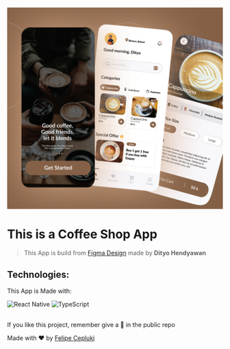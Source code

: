 ![Cover](assets/Cover.jpg)

# This is a Coffee Shop App

> This App is build from [Figma Design](https://www.figma.com/community/file/1109136856393020725/Coffee-Shop-Mobile-App-UI) made by **Dityo Hendyawan**

## Technologies:

This App is Made with:

<div class="flex">
  <img src="https://cdn.jsdelivr.net/gh/devicons/devicon/icons/react/react-original.svg" width="50" alt="React Native" />
  <img src="https://cdn.jsdelivr.net/gh/devicons/devicon/icons/typescript/typescript-original.svg" width="50" alt="TypeScript" />
</div>

<br />

If you like this project, remember give a 🌟 in the public repo

Made with ❤️ by [Felipe Cepluki](https://felipecepluki.com.br)
